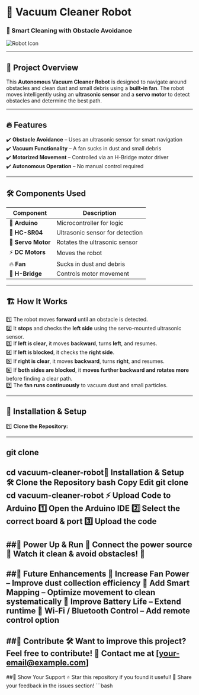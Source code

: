 # 🚀 Vacuum Cleaner Robot  

### 🤖 Smart Cleaning with Obstacle Avoidance  

![Robot Icon](https://img.icons8.com/external-flat-icons-pause-08/64/000000/external-robot-automation-flat-icons-pause-08.png)

---

## 🌟 Project Overview  
This **Autonomous Vacuum Cleaner Robot** is designed to navigate around obstacles and clean dust and small debris using a **built-in fan**. The robot moves intelligently using an **ultrasonic sensor** and a **servo motor** to detect obstacles and determine the best path.

---

## 🔥 Features  
✔️ **Obstacle Avoidance** – Uses an ultrasonic sensor for smart navigation  
✔️ **Vacuum Functionality** – A fan sucks in dust and small debris  
✔️ **Motorized Movement** – Controlled via an H-Bridge motor driver  
✔️ **Autonomous Operation** – No manual control required  

---

## 🛠️ Components Used  
| Component          | Description                     |
|-------------------|--------------------------------|
| 🎯 **Arduino**    | Microcontroller for logic     |
| 📡 **HC-SR04**   | Ultrasonic sensor for detection |
| 🔄 **Servo Motor** | Rotates the ultrasonic sensor |
| ⚡ **DC Motors**  | Moves the robot                |
| 🔥 **Fan**        | Sucks in dust and debris      |
| 🔌 **H-Bridge**  | Controls motor movement        |

---

## 🏗️ How It Works  
1️⃣ The robot moves **forward** until an obstacle is detected.  
2️⃣ It **stops** and checks the **left side** using the servo-mounted ultrasonic sensor.  
3️⃣ If **left is clear**, it moves **backward**, turns **left**, and resumes.  
4️⃣ If **left is blocked**, it checks the **right side**.  
5️⃣ If **right is clear**, it moves **backward**, turns **right**, and resumes.  
6️⃣ If **both sides are blocked**, it **moves further backward and rotates more** before finding a clear path.  
7️⃣ The **fan runs continuously** to vacuum dust and small particles.  

---

## 🚀 Installation & Setup  
1️⃣ **Clone the Repository:**  


---
## git clone <your-repo-url>
cd vacuum-cleaner-robot🚀 Installation & Setup
🛠️ Clone the Repository
bash
Copy
Edit
git clone <your-repo-url>
cd vacuum-cleaner-robot
⚡ Upload Code to Arduino
1️⃣ Open the Arduino IDE
2️⃣ Select the correct board & port
3️⃣ Upload the code
---
##🔋 Power Up & Run
🔹 Connect the power source
🔹 Watch it clean & avoid obstacles! 🎉
---
##🔮 Future Enhancements
🔹 Increase Fan Power – Improve dust collection efficiency
🔹 Add Smart Mapping – Optimize movement to clean systematically
🔹 Improve Battery Life – Extend runtime
🔹 Wi-Fi / Bluetooth Control – Add remote control option
---
##🤝 Contribute
🛠️ Want to improve this project? Feel free to contribute!
📩 Contact me at [your-email@example.com]
---
##🌟 Show Your Support
⭐ Star this repository if you found it useful!
💬 Share your feedback in the issues section!
       ```bash
